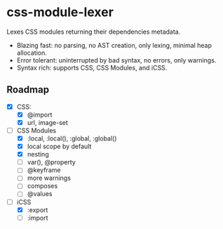 # css-module-lexer

Lexes CSS modules returning their dependencies metadata.

- Blazing fast: no parsing, no AST creation, only lexing, minimal heap allocation.
- Error tolerant: uninterrupted by bad syntax, no errors, only warnings.
- Syntax rich: supports CSS, CSS Modules, and iCSS.

## Roadmap

- [x] CSS:
  - [x] @import
  - [x] url, image-set
- [ ] CSS Modules
  - [x] :local, :local(), :global, :global()
  - [x] local scope by default
  - [x] nesting
  - [ ] var(), @property
  - [ ] @keyframe
  - [ ] more warnings
  - [ ] composes
  - [ ] @values
- [ ] iCSS
  - [x] :export
  - [ ] :import
